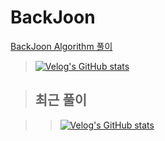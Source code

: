 # BackJoon
[BackJoon Algorithm 풀이](https://velog.io/@courage331/series/%EB%B0%B1%EC%A4%80)


>[![Velog's GitHub stats](https://velog-readme-stats.vercel.app/api/badge?name=minzikim)](https://velog.io/@courage331)

>## 최근 풀이

>>[![Velog's GitHub stats](https://velog-readme-stats.vercel.app/api?name=courage331&tag=백준)](https://github.com/courage331/BackJoon)
